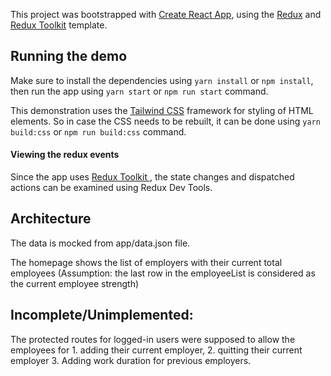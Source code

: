 This project was bootstrapped with [Create React App](https://github.com/facebook/create-react-app), using the [Redux](https://redux.js.org/) and [Redux Toolkit](https://redux-toolkit.js.org/) template.

## Running the demo

Make sure to install the dependencies using `yarn install` or `npm install`, then run the app using `yarn start` or `npm run start` command.

This demonstration uses the [Tailwind CSS](https://tailwindcss.com/) framework for styling of HTML elements. So in case the CSS needs to be rebuilt, it can be done using `yarn build:css` or `npm run build:css` command.

#### Viewing the redux events

Since the app uses [Redux Toolkit ](https://redux-toolkit.js.org/), the state changes and dispatched actions can be examined using Redux Dev Tools.

## Architecture

The data is mocked from app/data.json file.

The homepage shows the list of employers with their current total employees (Assumption: the last row in the employeeList is considered as the current employee strength)

## Incomplete/Unimplemented:

The protected routes for logged-in users were supposed to allow the employees for 1. adding their current employer, 2. quitting their current employer 3. Adding work duration for previous employers.
